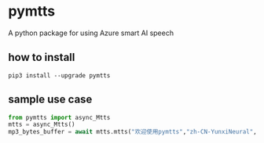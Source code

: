 # pymtts

A python package for using Azure smart AI speech

## how to install 
```shell
pip3 install --upgrade pymtts
```
## sample use case

```python
from pymtts import async_Mtts
mtts = async_Mtts()
mp3_bytes_buffer = await mtts.mtts("欢迎使用pymtts","zh-CN-YunxiNeural", 'general', 0, 0, )
```